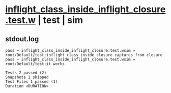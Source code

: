 # [inflight_class_inside_inflight_closure.test.w](../../../../../tests/valid/inflight_class_inside_inflight_closure.test.w) | test | sim

## stdout.log
```log
pass ─ inflight_class_inside_inflight_closure.test.wsim » root/Default/test:inflight class inside closure captures from closure
pass ─ inflight_class_inside_inflight_closure.test.wsim » root/Default/test:it works                                           

Tests 2 passed (2)
Snapshots 1 skipped
Test Files 1 passed (1)
Duration <DURATION>
```

